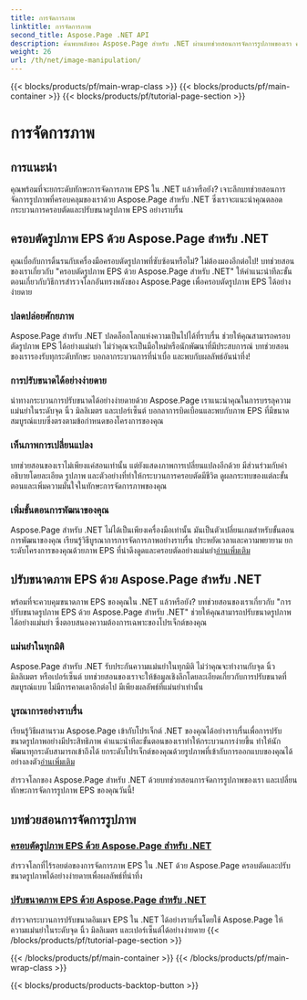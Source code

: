 ```yaml
---
title: การจัดการภาพ
linktitle: การจัดการภาพ
second_title: Aspose.Page .NET API
description: ค้นพบพลังของ Aspose.Page สำหรับ .NET ผ่านบทช่วยสอนการจัดการรูปภาพของเรา ครอบตัดและปรับขนาดภาพ EPS ได้อย่างง่ายดายเพื่อผลลัพธ์ที่น่าทึ่งและแม่นยำ
weight: 26
url: /th/net/image-manipulation/
---
```


{{< blocks/products/pf/main-wrap-class >}}
{{< blocks/products/pf/main-container >}}
{{< blocks/products/pf/tutorial-page-section >}}

# การจัดการภาพ

## การแนะนำ

คุณพร้อมที่จะยกระดับทักษะการจัดการภาพ EPS ใน .NET แล้วหรือยัง? เจาะลึกบทช่วยสอนการจัดการรูปภาพที่ครอบคลุมของเราด้วย Aspose.Page สำหรับ .NET ซึ่งเราจะแนะนำคุณตลอดกระบวนการครอบตัดและปรับขนาดรูปภาพ EPS อย่างราบรื่น

## ครอบตัดรูปภาพ EPS ด้วย Aspose.Page สำหรับ .NET
คุณเบื่อกับการดิ้นรนกับเครื่องมือครอบตัดรูปภาพที่ซับซ้อนหรือไม่? ไม่ต้องมองอีกต่อไป! บทช่วยสอนของเราเกี่ยวกับ "ครอบตัดรูปภาพ EPS ด้วย Aspose.Page สำหรับ .NET" ให้คำแนะนำทีละขั้นตอนเกี่ยวกับวิธีการสำรวจโลกอันทรงพลังของ Aspose.Page เพื่อครอบตัดรูปภาพ EPS ได้อย่างง่ายดาย

### ปลดปล่อยศักยภาพ
Aspose.Page สำหรับ .NET ปลดล็อกโลกแห่งความเป็นไปได้ที่ราบรื่น ช่วยให้คุณสามารถครอบตัดรูปภาพ EPS ได้อย่างแม่นยำ ไม่ว่าคุณจะเป็นมือใหม่หรือนักพัฒนาที่มีประสบการณ์ บทช่วยสอนของเรารองรับทุกระดับทักษะ บอกลากระบวนการที่น่าเบื่อ และพบกับผลลัพธ์อันน่าทึ่ง!

### การปรับขนาดได้อย่างง่ายดาย
นำทางกระบวนการปรับขนาดได้อย่างง่ายดายด้วย Aspose.Page เราแนะนำคุณในการบรรลุความแม่นยำในระดับจุด นิ้ว มิลลิเมตร และเปอร์เซ็นต์ บอกลาการบิดเบือนและพบกับภาพ EPS ที่มีขนาดสมบูรณ์แบบซึ่งตรงตามข้อกำหนดของโครงการของคุณ

### เห็นภาพการเปลี่ยนแปลง
บทช่วยสอนของเราไม่เพียงแค่สอนเท่านั้น แต่ยังแสดงภาพการเปลี่ยนแปลงอีกด้วย มีส่วนร่วมกับคำอธิบายโดยละเอียด รูปภาพ และตัวอย่างที่ทำให้กระบวนการครอบตัดมีชีวิต ดูผลกระทบของแต่ละขั้นตอนและเพิ่มความมั่นใจในทักษะการจัดการภาพของคุณ

### เพิ่มขั้นตอนการพัฒนาของคุณ
 Aspose.Page สำหรับ .NET ไม่ได้เป็นเพียงเครื่องมือเท่านั้น มันเป็นตัวเปลี่ยนเกมสำหรับขั้นตอนการพัฒนาของคุณ เรียนรู้วิธีบูรณาการการจัดการภาพอย่างราบรื่น ประหยัดเวลาและความพยายาม ยกระดับโครงการของคุณด้วยภาพ EPS ที่น่าดึงดูดและครอบตัดอย่างแม่นยำ[อ่านเพิ่มเติม](./crop-eps-images/)

## ปรับขนาดภาพ EPS ด้วย Aspose.Page สำหรับ .NET
พร้อมที่จะควบคุมขนาดภาพ EPS ของคุณใน .NET แล้วหรือยัง? บทช่วยสอนของเราเกี่ยวกับ "การปรับขนาดรูปภาพ EPS ด้วย Aspose.Page สำหรับ .NET" ช่วยให้คุณสามารถปรับขนาดรูปภาพได้อย่างแม่นยำ ซึ่งตอบสนองความต้องการเฉพาะของโปรเจ็กต์ของคุณ

### แม่นยำในทุกมิติ
Aspose.Page สำหรับ .NET รับประกันความแม่นยำในทุกมิติ ไม่ว่าคุณจะทำงานกับจุด นิ้ว มิลลิเมตร หรือเปอร์เซ็นต์ บทช่วยสอนของเราจะให้ข้อมูลเชิงลึกโดยละเอียดเกี่ยวกับการปรับขนาดที่สมบูรณ์แบบ ไม่มีการคาดเดาอีกต่อไป มีเพียงผลลัพธ์ที่แม่นยำเท่านั้น

### บูรณาการอย่างราบรื่น
 เรียนรู้วิธีผสานรวม Aspose.Page เข้ากับโปรเจ็กต์ .NET ของคุณได้อย่างราบรื่นเพื่อการปรับขนาดรูปภาพอย่างมีประสิทธิภาพ คำแนะนำทีละขั้นตอนของเราทำให้กระบวนการง่ายขึ้น ทำให้นักพัฒนาทุกระดับสามารถเข้าถึงได้ ยกระดับโปรเจ็กต์ของคุณด้วยรูปภาพที่เข้ากับการออกแบบของคุณได้อย่างลงตัว[อ่านเพิ่มเติม](./resize-eps-images/)

สำรวจโลกของ Aspose.Page สำหรับ .NET ด้วยบทช่วยสอนการจัดการรูปภาพของเรา และเปลี่ยนทักษะการจัดการรูปภาพ EPS ของคุณวันนี้!
## บทช่วยสอนการจัดการรูปภาพ
### [ครอบตัดรูปภาพ EPS ด้วย Aspose.Page สำหรับ .NET](./crop-eps-images/)
สำรวจโลกที่ไร้รอยต่อของการจัดการภาพ EPS ใน .NET ด้วย Aspose.Page ครอบตัดและปรับขนาดรูปภาพได้อย่างง่ายดายเพื่อผลลัพธ์ที่น่าทึ่ง
### [ปรับขนาดภาพ EPS ด้วย Aspose.Page สำหรับ .NET](./resize-eps-images/)
สำรวจกระบวนการปรับขนาดอิมเมจ EPS ใน .NET ได้อย่างราบรื่นโดยใช้ Aspose.Page ให้ความแม่นยำในระดับจุด นิ้ว มิลลิเมตร และเปอร์เซ็นต์ได้อย่างง่ายดาย
{{< /blocks/products/pf/tutorial-page-section >}}

{{< /blocks/products/pf/main-container >}}
{{< /blocks/products/pf/main-wrap-class >}}

{{< blocks/products/products-backtop-button >}}
